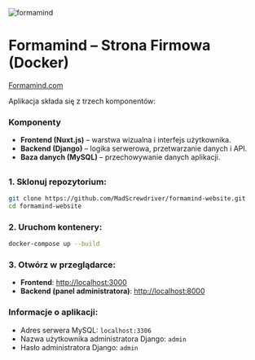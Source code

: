 
![formamind](https://i.ibb.co/4tGvK1f/card.png)
# Formamind – Strona Firmowa (Docker)
[Formamind.com](https://formamind.com) 

Aplikacja składa się z trzech komponentów:

### Komponenty
- **Frontend (Nuxt.js)** – warstwa wizualna i interfejs użytkownika.
- **Backend (Django)** – logika serwerowa, przetwarzanie danych i API.
- **Baza danych (MySQL)** – przechowywanie danych aplikacji.

##

### 1. Sklonuj repozytorium:
```bash
git clone https://github.com/MadScrewdriver/formamind-website.git
cd formamind-website
```

### 2. Uruchom kontenery:
```bash
docker-compose up --build
```

### 3. Otwórz w przeglądarce:
- **Frontend**: [http://localhost:3000](http://localhost:3000)
- **Backend (panel administratora)**: [http://localhost:8000](http://localhost:8000)

### Informacje o aplikacji:
- Adres serwera MySQL: `localhost:3306`
- Nazwa użytkownika administratora Django: `admin`
- Hasło administratora Django: `admin`


